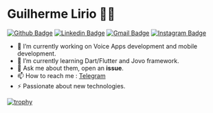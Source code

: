# Guilherme Lirio :man_technologist:

[![Github Badge](https://img.shields.io/badge/-Github-000?style=flat-square&logo=Github&logoColor=white&link=https://github.com/lucasgdb)](https://github.com/guilhermelirio)
[![Linkedin Badge](https://img.shields.io/badge/-LinkedIn-blue?style=flat-square&logo=Linkedin&logoColor=white&link=https://www.linkedin.com/in/guilhermelirio/)](https://www.linkedin.com/in/guilhermelirio/)
[![Gmail Badge](https://img.shields.io/badge/-Gmail-c14438?style=flat-square&logo=Gmail&logoColor=white&link=mailto:guilhermelirio@gmail.com)](mailto:guilhermelirio@gmail.com)
[![Instagram Badge](https://img.shields.io/badge/-Instagram-C13584?style=flat-square&labelColor=C13584&logo=instagram&logoColor=white&link=https://www.instagram.com/guilhermelirio/)](https://www.instagram.com/guilhermelirio/)

- 🔭 I’m currently working on Voice Apps development and mobile development.
- 🌱 I’m currently learning Dart/Flutter and Jovo framework.
- 💬 Ask me about them, open an **issue**.
- 📫 How to reach me : [Telegram](https://t.me/guilhermelirio)
- ⚡ Passionate about new technologies.

[![trophy](https://github-profile-trophy.vercel.app/?username=guilhermelirio)](https://github.com/ryo-ma/github-profile-trophy)


<!--
**guilhermelirio/guilhermelirio** is a ✨ _special_ ✨ repository because its `README.md` (this file) appears on your GitHub profile.

Here are some ideas to get you started:

- 🔭 I’m currently working on Dart/Flutter and Alexa Skills.
- 🌱 I’m currently learning 
- 👯 I’m looking to collaborate on ...
- 🤔 I’m looking for help with ...
- 💬 Ask me about ...
- 📫 How to reach me: ...
- 😄 Pronouns: ...
- ⚡ Fun fact: ...
-->
